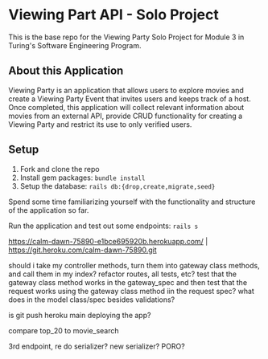 # Viewing Part API - Solo Project

This is the base repo for the Viewing Party Solo Project for Module 3 in Turing's Software Engineering Program. 

## About this Application

Viewing Party is an application that allows users to explore movies and create a Viewing Party Event that invites users and keeps track of a host. Once completed, this application will collect relevant information about movies from an external API, provide CRUD functionality for creating a Viewing Party and restrict its use to only verified users. 

## Setup

1. Fork and clone the repo
2. Install gem packages: `bundle install`
3. Setup the database: `rails db:{drop,create,migrate,seed}`

Spend some time familiarizing yourself with the functionality and structure of the application so far.

Run the application and test out some endpoints: `rails s`

https://calm-dawn-75890-e1bce695920b.herokuapp.com/ | https://git.heroku.com/calm-dawn-75890.git

should i take my controller methods, turn them into gateway class methods, and call them in my index?
refactor routes, all tests, etc?
test that the gateway class method works in the gateway_spec and then test that the request works using the gateway class method iin the request spec? what does in the model class/spec besides validations?

is git push heroku main deploying the app?

compare top_20 to movie_search

3rd endpoint, re do serializer? new serializer? PORO?